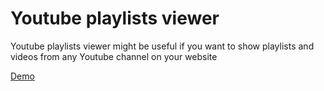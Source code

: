 # Youtube playlists viewer

Youtube playlists viewer might be useful if you want to show playlists and videos from any Youtube channel on your website

[Demo](http://pgood.space/userfiles/file/youtube-playlists-viewer/)
